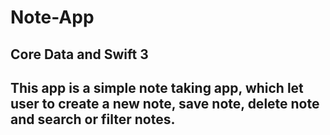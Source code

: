 # Note-App

## Core Data and Swift 3

## This app is a simple note taking app, which let user to create a new note, save note, delete note and search or filter notes.
